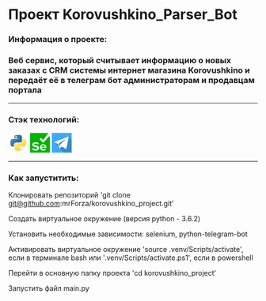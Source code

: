 # Проект Korovushkino_Parser_Bot

<h3 align="left"><b>Информация о проекте:</b></h3>

### Веб сервис, который считывает информацию о новых заказах с CRM системы интернет магазина Korovushkino и передаёт её в телеграм бот администраторам и продавцам портала

<hr/>

<h3 align="left"><b>Стэк технологий:</b></h3>
<p align="left">

<a href="https://www.python.org" target="_blank" rel="noreferrer"><img src="https://raw.githubusercontent.com/devicons/devicon/master/icons/python/python-original.svg" alt="python" width="40" height="40"/></a>
<a href="https://www.python.org" target="_blank" rel="noreferrer"><img src="assets/selenium_logo.png" alt="python" width="40" height="40"/></a>
<a href="https://www.python.org" target="_blank" rel="noreferrer"><img src="assets/telegram_bot_logo.png" alt="python" width="40" height="40"/></a>

<hr/>

<h3 align="left"><b>Как запуститить:</b></h3>

Клонировать репозиторий 'git clone git@github.com:mrForza/korovushkino_project.git'

Создать виртуальное окружение (версия python - 3.6.2)

Установить необходимые зависимости: selenium, python-telegram-bot

Активировать виртуальное окружение 'source .venv/Scripts/activate', если в терминале bash или '.venv/Scripts/activate.ps1', если в powershell

Перейти в основную папку проекта 'cd korovushkino_project'

Запустить файл main.py
